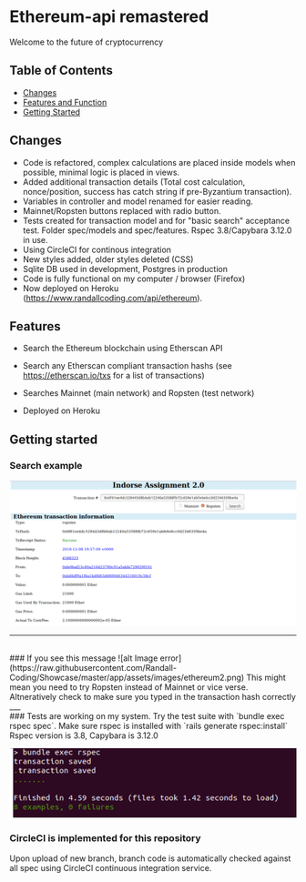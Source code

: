 # Ethereum-api remastered  
Welcome to the future of cryptocurrency

## Table of Contents
* [Changes](#changes)
* [Features and Function](#features)
* [Getting Started](#getting-started)

## Changes
* Code is refactored, complex calculations are placed inside models when possible, minimal logic is placed in views.  
* Added additional transaction details (Total cost calculation, nonce/position, success has catch string if pre-Byzantium transaction).
* Variables in controller and model renamed for easier reading.  
* Mainnet/Ropsten buttons replaced with radio button.
* Tests created for transaction model and for "basic search" acceptance test.  Folder spec/models and spec/features.  Rspec 3.8/Capybara 3.12.0 in use.  
* Using CircleCI for continous integration
* New styles added, older styles deleted (CSS)
* Sqlite DB used in development, Postgres in production
* Code is fully functional on my computer / browser (Firefox)
* Now deployed on Heroku (https://www.randallcoding.com/api/ethereum).

## Features 
* Search the Ethereum blockchain using Etherscan API

* Search any Etherscan compliant transaction hashs (see https://etherscan.io/txs for a list of transactions)

* Searches Mainnet (main network) and Ropsten (test network)

* Deployed on Heroku

## Getting started
### Search example
![alt Image example](https://raw.githubusercontent.com/Randall-Coding/Showcase/master/app/assets/images/ethereum1.png)
___
<br>
### If you see this message ![alt Image error](https://raw.githubusercontent.com/Randall-Coding/Showcase/master/app/assets/images/ethereum2.png)
This might mean you need to try Ropsten instead of Mainnet or vice verse.  Altneratively check to make sure you typed in
the transaction hash correctly
___
<br>
### Tests are working on my system.  
Try the test suite with `bundle exec rspec spec`. Make sure rspec is installed with `rails generate rspec:install`  Rspec version is 3.8, Capybara is 3.12.0

![alt Test suite example](https://raw.githubusercontent.com/Randall-Coding/Showcase/master/app/assets/images/ethereum_tests.png)

### CircleCI is implemented for this repository
Upon upload of new branch, branch code is automatically checked against all spec using CircleCI continuous integration service.
